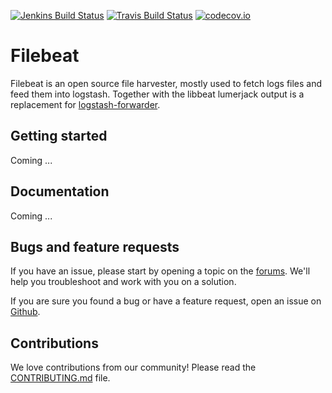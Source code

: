 [![Jenkins Build Status](http://build-eu-00.elastic.co/job/filebeat/badge/icon)](http://build-eu-00.elastic.co/job/filebeat/)
[![Travis Build Status](https://travis-ci.org/elastic/filebeat.svg?branch=master)](https://travis-ci.org/elastic/filebeat)
[![codecov.io](http://codecov.io/github/elastic/filebeat/coverage.svg?branch=master)](http://codecov.io/github/elastic/filebeat?branch=master)


# Filebeat

Filebeat is an open source file harvester, mostly used to fetch logs files and feed them into logstash.
Together with the libbeat lumerjack output is a replacement for [logstash-forwarder](https://github.com/elastic/logstash-forwarder).




## Getting started

Coming ...

## Documentation

Coming ...

## Bugs and feature requests

If you have an issue, please start by opening a topic on the
[forums](https://discuss.elastic.co/c/beats/filebeat). We'll help you
troubleshoot and work with you on a solution.

If you are sure you found a bug or have a feature request, open an issue on
[Github](https://github.com/elastic/filebeat/issues).

## Contributions

We love contributions from our community! Please read the
[CONTRIBUTING.md](CONTRIBUTING.md) file.
